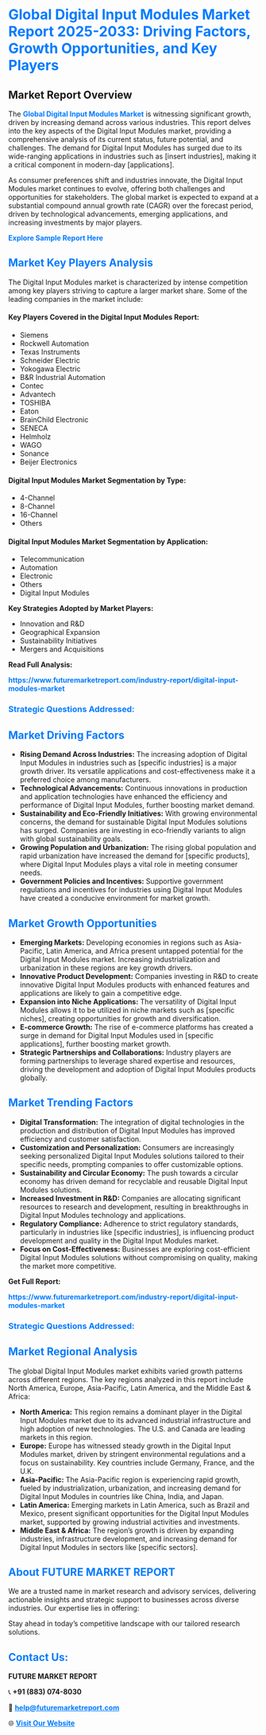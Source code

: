 <h1 style="color: #007BFF;">Global Digital Input Modules Market Report 2025-2033: Driving Factors, Growth Opportunities, and Key Players</h1>

<section id="overview">
<h2>Market Report Overview</h2>
<p>The <a href="https://www.futuremarketreport.com/industry-report/digital-input-modules-market" style="color: #007BFF; text-decoration: none;"><strong>Global Digital Input Modules Market</strong></a> is witnessing significant growth, driven by increasing demand across various industries. This report delves into the key aspects of the Digital Input Modules market, providing a comprehensive analysis of its current status, future potential, and challenges. The demand for Digital Input Modules has surged due to its wide-ranging applications in industries such as [insert industries], making it a critical component in modern-day [applications].</p>
<p>As consumer preferences shift and industries innovate, the Digital Input Modules market continues to evolve, offering both challenges and opportunities for stakeholders. The global market is expected to expand at a substantial compound annual growth rate (CAGR) over the forecast period, driven by technological advancements, emerging applications, and increasing investments by major players.</p>
</section>

<section id="overview">
<p><a href="https://www.futuremarketreport.com/request-sample/reportId=112767" style="color: #007BFF; text-decoration: none;"><strong>Explore Sample Report Here</strong></a></p>
</section>

<section id="key-players">
<h2 style="color: #007BFF;">Market Key Players Analysis</h2>
<p>The Digital Input Modules market is characterized by intense competition among key players striving to capture a larger market share. Some of the leading companies in the market include:</p>
<h4>Key Players Covered in the Digital Input Modules Report:</h4>
<ul><li>Siemens</li><li>Rockwell Automation</li><li>Texas Instruments</li><li>Schneider Electric</li><li>Yokogawa Electric</li><li>B&amp;R Industrial Automation</li><li>Contec</li><li>Advantech</li><li>TOSHIBA</li><li>Eaton</li><li>BrainChild Electronic</li><li>SENECA</li><li>Helmholz</li><li>WAGO</li><li>Sonance</li><li>Beijer Electronics</li></ul>
<h4>Digital Input Modules Market Segmentation by Type:</h4>
<ul><li>4-Channel</li><li>8-Channel</li><li>16-Channel</li><li>Others</li></ul>

<h4>Digital Input Modules Market Segmentation by Application:</h4>
<ul><li>Telecommunication</li><li>Automation</li><li>Electronic</li><li>Others</li><li>Digital Input Modules</li></ul>
<p><strong>Key Strategies Adopted by Market Players:</strong></p>
<ul>
<li>Innovation and R&D</li>
<li>Geographical Expansion</li>
<li>Sustainability Initiatives</li>
<li>Mergers and Acquisitions</li>
</ul>
</section>

<section>
<p><strong>Read Full Analysis: </strong></p><a href="https://www.futuremarketreport.com/industry-report/digital-input-modules-market" style="color: #007BFF; text-decoration: none;"><strong>https://www.futuremarketreport.com/industry-report/digital-input-modules-market</strong></a>
<h3 style="color: #007BFF;">Strategic Questions Addressed:</h3>
</section>

<section id="driving-factors">
<h2 style="color: #007BFF;">Market Driving Factors</h2>
<ul>
<li><strong>Rising Demand Across Industries:</strong> The increasing adoption of Digital Input Modules in industries such as [specific industries] is a major growth driver. Its versatile applications and cost-effectiveness make it a preferred choice among manufacturers.</li>
<li><strong>Technological Advancements:</strong> Continuous innovations in production and application technologies have enhanced the efficiency and performance of Digital Input Modules, further boosting market demand.</li>
<li><strong>Sustainability and Eco-Friendly Initiatives:</strong> With growing environmental concerns, the demand for sustainable Digital Input Modules solutions has surged. Companies are investing in eco-friendly variants to align with global sustainability goals.</li>
<li><strong>Growing Population and Urbanization:</strong> The rising global population and rapid urbanization have increased the demand for [specific products], where Digital Input Modules plays a vital role in meeting consumer needs.</li>
<li><strong>Government Policies and Incentives:</strong> Supportive government regulations and incentives for industries using Digital Input Modules have created a conducive environment for market growth.</li>
</ul>
</section>

<section id="growth-opportunities">
<h2 style="color: #007BFF;">Market Growth Opportunities</h2>
<ul>
<li><strong>Emerging Markets:</strong> Developing economies in regions such as Asia-Pacific, Latin America, and Africa present untapped potential for the Digital Input Modules market. Increasing industrialization and urbanization in these regions are key growth drivers.</li>
<li><strong>Innovative Product Development:</strong> Companies investing in R&D to create innovative Digital Input Modules products with enhanced features and applications are likely to gain a competitive edge.</li>
<li><strong>Expansion into Niche Applications:</strong> The versatility of Digital Input Modules allows it to be utilized in niche markets such as [specific niches], creating opportunities for growth and diversification.</li>
<li><strong>E-commerce Growth:</strong> The rise of e-commerce platforms has created a surge in demand for Digital Input Modules used in [specific applications], further boosting market growth.</li>
<li><strong>Strategic Partnerships and Collaborations:</strong> Industry players are forming partnerships to leverage shared expertise and resources, driving the development and adoption of Digital Input Modules products globally.</li>
</ul>
</section>

<section id="trending-factors">
<h2 style="color: #007BFF;">Market Trending Factors</h2>
<ul>
<li><strong>Digital Transformation:</strong> The integration of digital technologies in the production and distribution of Digital Input Modules has improved efficiency and customer satisfaction.</li>
<li><strong>Customization and Personalization:</strong> Consumers are increasingly seeking personalized Digital Input Modules solutions tailored to their specific needs, prompting companies to offer customizable options.</li>
<li><strong>Sustainability and Circular Economy:</strong> The push towards a circular economy has driven demand for recyclable and reusable Digital Input Modules solutions.</li>
<li><strong>Increased Investment in R&D:</strong> Companies are allocating significant resources to research and development, resulting in breakthroughs in Digital Input Modules technology and applications.</li>
<li><strong>Regulatory Compliance:</strong> Adherence to strict regulatory standards, particularly in industries like [specific industries], is influencing product development and quality in the Digital Input Modules market.</li>
<li><strong>Focus on Cost-Effectiveness:</strong> Businesses are exploring cost-efficient Digital Input Modules solutions without compromising on quality, making the market more competitive.</li>
</ul>
</section>

<section>
<p><strong>Get Full Report: </strong></p><a href="https://www.futuremarketreport.com/industry-report/digital-input-modules-market" style="color: #007BFF; text-decoration: none;"><strong>https://www.futuremarketreport.com/industry-report/digital-input-modules-market</strong></a>
<h3 style="color: #007BFF;">Strategic Questions Addressed:</h3>
</section>


<section id="regional-analysis">
<h2 style="color: #007BFF;">Market Regional Analysis</h2>
<p>The global Digital Input Modules market exhibits varied growth patterns across different regions. The key regions analyzed in this report include North America, Europe, Asia-Pacific, Latin America, and the Middle East & Africa:</p>
<ul>
<li><strong>North America:</strong> This region remains a dominant player in the Digital Input Modules market due to its advanced industrial infrastructure and high adoption of new technologies. The U.S. and Canada are leading markets in this region.</li>
<li><strong>Europe:</strong> Europe has witnessed steady growth in the Digital Input Modules market, driven by stringent environmental regulations and a focus on sustainability. Key countries include Germany, France, and the U.K.</li>
<li><strong>Asia-Pacific:</strong> The Asia-Pacific region is experiencing rapid growth, fueled by industrialization, urbanization, and increasing demand for Digital Input Modules in countries like China, India, and Japan.</li>
<li><strong>Latin America:</strong> Emerging markets in Latin America, such as Brazil and Mexico, present significant opportunities for the Digital Input Modules market, supported by growing industrial activities and investments.</li>
<li><strong>Middle East & Africa:</strong> The region’s growth is driven by expanding industries, infrastructure development, and increasing demand for Digital Input Modules in sectors like [specific sectors].</li>
</ul>
</section>

<footer>
<h2 style="color: #007BFF;">About FUTURE MARKET REPORT</h2>
<p>We are a trusted name in market research and advisory services, delivering actionable insights and strategic support to businesses across diverse industries. Our expertise lies in offering:</p>

<p>Stay ahead in today’s competitive landscape with our tailored research solutions.</p>

<h2 style="color: #007BFF;">Contact Us:</h2>
<p><strong>FUTURE MARKET REPORT</strong></p>
<p>📞 <strong>+91 (883) 074-8030</strong></p>
<p>📧 <strong><a href="mailto:help@futuremarketreport.com" style="color: #007BFF;">help@futuremarketreport.com</a></strong></p>
<p>🌐 <strong><a href="https://www.futuremarketreport.com/" style="color: #007BFF;">Visit Our Website</a></strong></p>
</footer>